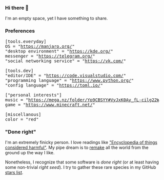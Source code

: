 ### Hi there 👋
I'm an empty space, yet I have something to share.

### Preferences
<pre>
[tools.everyday]
OS = "<a href="https://manjaro.org/">https://manjaro.org/</a>"
"desktop environment" = "<a href="https://kde.org/">https://kde.org/</a>"
messenger = "<a href="https://telegram.org/">https://telegram.org/</a>"
"social networking service" = "<a href="https://vk.com/">https://vk.com/</a>"

[tools.dev]
"editor/IDE" = "<a href="https://code.visualstudio.com/">https://code.visualstudio.com/</a>"
"programming language" = "<a href="https://www.python.org/">https://www.python.org/</a>"
"config language" = "<a href="https://toml.io/">https://toml.io/</a>"
 
["personal interests"]
music = "<a href="https://mega.nz/folder/Yp9CBSYY#VyJxK0Ay_fL-cilg22WXiA">https://mega.nz/folder/Yp9CBSYY#VyJxK0Ay_fL-cilg22WXiA</a>"
game = "<a href="https://www.minecraft.net/">https://www.minecraft.net/</a>"

[miscellanous]
color = "red"
</pre>

### "Done right"
I'm an extremely finicky person.
I love readings like ["Encyclopedia of things considered harmful"](http://harmful.cat-v.org/).
My pipe dream is to [remake](sweps) all the world from the ground up the way I like.

Nonetheless, I recognize that some software is *done right* (or at least having some non-trivial *right seed*).
I try to gather these rare species in my GitHub [stars list](https://github.com/snowwm?tab=stars).
